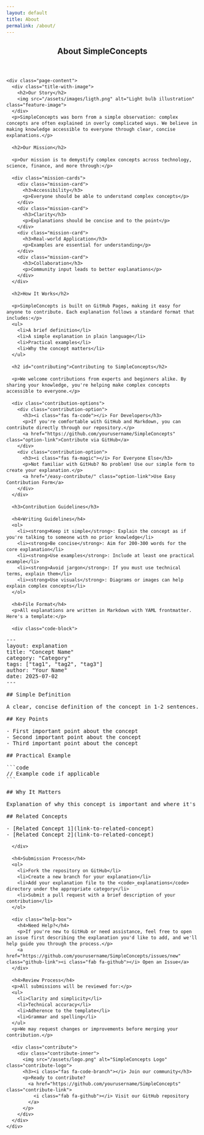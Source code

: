 ```yaml
---
layout: default
title: About
permalink: /about/
---
```


<div class="page-container">
  <article class="explanation">
    <header class="page-header">
      <h1>About SimpleConcepts</h1>
    </header>
    
    <div class="page-content">
      <div class="title-with-image">
        <h2>Our Story</h2>
        <img src="/assets/images/ligth.png" alt="Light bulb illustration" class="feature-image">
      </div>
      <p>SimpleConcepts was born from a simple observation: complex concepts are often explained in overly complicated ways. We believe in making knowledge accessible to everyone through clear, concise explanations.</p>

      <h2>Our Mission</h2>

      <p>Our mission is to demystify complex concepts across technology, science, finance, and more through:</p>

      <div class="mission-cards">
        <div class="mission-card">
          <h3>Accessibility</h3>
          <p>Everyone should be able to understand complex concepts</p>
        </div>
        <div class="mission-card">
          <h3>Clarity</h3>
          <p>Explanations should be concise and to the point</p>
        </div>
        <div class="mission-card">
          <h3>Real-world Application</h3>
          <p>Examples are essential for understanding</p>
        </div>
        <div class="mission-card">
          <h3>Collaboration</h3>
          <p>Community input leads to better explanations</p>
        </div>
      </div>

      <h2>How It Works</h2>

      <p>SimpleConcepts is built on GitHub Pages, making it easy for anyone to contribute. Each explanation follows a standard format that includes:</p>
      <ul>
        <li>A brief definition</li>
        <li>A simple explanation in plain language</li>
        <li>Practical examples</li>
        <li>Why the concept matters</li>
      </ul>

      <h2 id="contributing">Contributing to SimpleConcepts</h2>

      <p>We welcome contributions from experts and beginners alike. By sharing your knowledge, you're helping make complex concepts accessible to everyone.</p>

      <div class="contribution-options">
        <div class="contribution-option">
          <h3><i class="fas fa-code"></i> For Developers</h3>
          <p>If you're comfortable with GitHub and Markdown, you can contribute directly through our repository.</p>
          <a href="https://github.com/yourusername/SimpleConcepts" class="option-link">Contribute via GitHub</a>
        </div>
        <div class="contribution-option">
          <h3><i class="fas fa-magic"></i> For Everyone Else</h3>
          <p>Not familiar with GitHub? No problem! Use our simple form to create your explanation.</p>
          <a href="/easy-contribute/" class="option-link">Use Easy Contribution Form</a>
        </div>
      </div>

      <h3>Contribution Guidelines</h3>

      <h4>Writing Guidelines</h4>
      <ol>
        <li><strong>Keep it simple</strong>: Explain the concept as if you're talking to someone with no prior knowledge</li>
        <li><strong>Be concise</strong>: Aim for 200-300 words for the core explanation</li>
        <li><strong>Use examples</strong>: Include at least one practical example</li>
        <li><strong>Avoid jargon</strong>: If you must use technical terms, explain them</li>
        <li><strong>Use visuals</strong>: Diagrams or images can help explain complex concepts</li>
      </ol>

      <h4>File Format</h4>
      <p>All explanations are written in Markdown with YAML frontmatter. Here's a template:</p>

      <div class="code-block">
<pre>---
layout: explanation
title: "Concept Name"
category: "Category"
tags: ["tag1", "tag2", "tag3"]
author: "Your Name"
date: 2025-07-02
---

## Simple Definition

A clear, concise definition of the concept in 1-2 sentences.

## Key Points

- First important point about the concept
- Second important point about the concept
- Third important point about the concept

## Practical Example

```code
// Example code if applicable
```

## Why It Matters

Explanation of why this concept is important and where it's used.

## Related Concepts

- [Related Concept 1](link-to-related-concept)
- [Related Concept 2](link-to-related-concept)
</pre>
      </div>

      <h4>Submission Process</h4>
      <ol>
        <li>Fork the repository on GitHub</li>
        <li>Create a new branch for your explanation</li>
        <li>Add your explanation file to the <code>_explanations</code> directory under the appropriate category</li>
        <li>Submit a pull request with a brief description of your contribution</li>
      </ol>

      <div class="help-box">
        <h4>Need Help?</h4>
        <p>If you're new to GitHub or need assistance, feel free to open an issue first describing the explanation you'd like to add, and we'll help guide you through the process.</p>
        <a href="https://github.com/yourusername/SimpleConcepts/issues/new" class="github-link"><i class="fab fa-github"></i> Open an Issue</a>
      </div>

      <h4>Review Process</h4>
      <p>All submissions will be reviewed for:</p>
      <ul>
        <li>Clarity and simplicity</li>
        <li>Technical accuracy</li>
        <li>Adherence to the template</li>
        <li>Grammar and spelling</li>
      </ul>
      <p>We may request changes or improvements before merging your contribution.</p>

      <div class="contribute">
        <div class="contribute-inner">
          <img src="/assets/logo.png" alt="SimpleConcepts Logo" class="contribute-logo">
          <h3><i class="fas fa-code-branch"></i> Join our community</h3>
          <p>Ready to contribute? 
            <a href="https://github.com/yourusername/SimpleConcepts" class="contribute-link">
              <i class="fab fa-github"></i> Visit our GitHub repository
            </a>
          </p>
        </div>
      </div>
    </div>
  </article>
</div>

<style>
.mission-cards {
  display: grid;
  grid-template-columns: repeat(auto-fill, minmax(250px, 1fr));
  gap: 20px;
  margin: 30px 0;
}

.mission-card {
  background-color: #f8f9fa;
  border-radius: 8px;
  padding: 20px;
  box-shadow: 0 2px 5px rgba(0,0,0,0.1);
  transition: transform 0.2s ease, box-shadow 0.2s ease;
}

.mission-card:hover {
  transform: translateY(-3px);
  box-shadow: 0 4px 8px rgba(0,0,0,0.15);
}

.mission-card h3 {
  margin-top: 0;
  color: var(--primary-color);
}

.code-block {
  background-color: #f5f5f5;
  border-radius: 6px;
  padding: 20px;
  margin: 20px 0;
  overflow-x: auto;
}

.code-block pre {
  margin: 0;
  white-space: pre-wrap;
}

.help-box {
  background-color: #f0f7ff;
  border-left: 4px solid #0066cc;
  padding: 20px;
  margin: 30px 0;
  border-radius: 0 6px 6px 0;
}

.github-link {
  display: inline-block;
  margin-top: 10px;
  padding: 8px 16px;
  background-color: #24292e;
  color: white !important;
  border-radius: 4px;
  text-decoration: none;
  text-shadow: 0 1px 2px rgba(0,0,0,0.3);
}

.github-link:hover {
  background-color: #000;
  color: white !important;
}

.contribute {
  background-color: #f5f5f5;
  border-radius: 8px;
  padding: 5px;
  margin-top: 40px;
}

.contribute-inner {
  border: 2px dashed #ddd;
  border-radius: 6px;
  padding: 20px;
  text-align: center;
}

.contribute-logo {
  width: 80px;
  height: auto;
  margin-bottom: 15px;
}

.contribute-link {
  display: inline-block;
  margin-top: 10px;
  padding: 10px 20px;
  background-color: #0066cc;
  color: white !important;
  border-radius: 4px;
  text-decoration: none;
  font-weight: bold;
  text-shadow: 0 1px 2px rgba(0,0,0,0.3);
  box-shadow: 0 2px 4px rgba(0,0,0,0.2);
}

.contribute-link:hover {
  background-color: #005bb5;
  box-shadow: 0 3px 6px rgba(0,0,0,0.3);
  color: white !important;
}

.contribution-options {
  display: flex;
  flex-wrap: wrap;
  gap: 20px;
  margin: 30px 0;
}

.contribution-option {
  flex: 1;
  min-width: 300px;
  background-color: #f8f9fa;
  border-radius: 8px;
  padding: 25px;
  box-shadow: 0 2px 5px rgba(0,0,0,0.1);
  transition: transform 0.2s ease, box-shadow 0.2s ease;
}

.contribution-option:hover {
  transform: translateY(-3px);
  box-shadow: 0 4px 8px rgba(0,0,0,0.15);
}

.contribution-option h3 {
  color: #0066cc;
  margin-top: 0;
}

.option-link {
  display: inline-block;
  margin-top: 15px;
  padding: 8px 16px;
  background-color: #0066cc;
  color: white !important;
  border-radius: 4px;
  text-decoration: none;
  font-weight: bold;
  text-shadow: 0 1px 2px rgba(0,0,0,0.3);
  box-shadow: 0 2px 4px rgba(0,0,0,0.2);
}

.option-link:hover {
  background-color: #005bb5;
  box-shadow: 0 3px 6px rgba(0,0,0,0.3);
  color: white !important;
}

.intro-section {
  display: flex;
  align-items: flex-start;
  margin: 0 0 20px 0;
}

.title-with-image {
  display: flex;
  align-items: center;
  justify-content: space-between;
  margin-bottom: 10px;
}

.title-with-image h2 {
  margin: 0;
}

.title-with-image .intro {
  flex: 1;
  margin-right: 15px;
}

.feature-image {
  max-width: 110px;
  margin-left: 15px;
  flex-shrink: 0;
}
</style>
